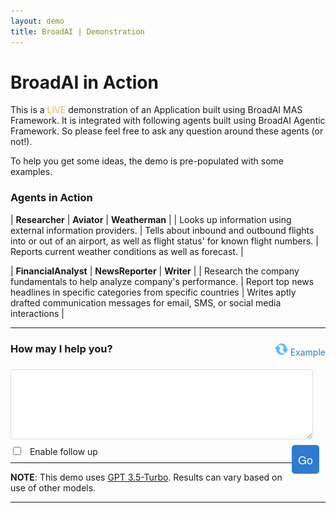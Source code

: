 ```yaml
---
layout: demo
title: BroadAI | Demonstration
---
```


# BroadAI in Action

This is a <span style="color:#feaf4d;">LIVE</span> demonstration of an Application built using BroadAI MAS Framework. It is integrated with following agents built using BroadAI Agentic Framework. So please feel free to ask any question around these agents (or not!).

To help you get some ideas, the demo is pre-populated with some examples.

### Agents in Action

| **Researcher** | **Aviator** | **Weatherman** |
| Looks up information using external information providers. | Tells about inbound and outbound flights into or out of an airport, as well as flight status' for known flight numbers. | Reports current weather conditions as well as forecast. | 

| **FinancialAnalyst** | **NewsReporter** | **Writer** |
| Research the company fundamentals to help analyze company's performance. | Report top news headlines in specific categories from specific countries | Writes aptly drafted communication messages for email, SMS, or social media interactions |

---

<div class="top">
  <div class="mission">
  <a class="button" id="btnrandomcase" onclick="randomQ()" style="float:right;background-color:transparent;color:#2e7bcf;">
    <img src="./assets/images/refresh-button.png" style="height:1.5em;padding:0;margin:0;"> Example
  </a>
  <form>
    <h3>
      How may I help you?
    </h3>
    <textarea id="notes" name="notes" rows="6" required style="width:calc(100% - 20px); padding:10px; margin:0.5em 0; border:1px solid #ddd; border-radius:4px; box-sizing:border-box;"></textarea>
    <div style='padding:0;width:100%;margin-bottom:2em;'>
      <div style="display:inline;float:left;">
        <input type="checkbox" id="history" name="history" style="margin-right: 10px;">
        <label for="history">Enable follow up</label>
      </div>
      <div style="display:inline;float:right;">
        <input type="button" id="btngo" value="Go" onClick="go()" style="font-family: 'Architects Daughter', 'Helvetica Neue', Helvetica, Arial, serif; font-size: 18px; text-align: center; padding: 10px; margin: 0 10px 10px 0; color: #fff; background-color: #2e7bcf; border: none; border-radius: 5px; -moz-border-radius: 5px; -webkit-border-radius: 5px;">
      </div>
    </div>
  </form>
  <div style='display:block;' id="plan"> <!-- .. result .. --> </div>
  </div>

  <div class="lead" id="lead">
    <div id="message"> <!-- .. result .. --> </div>
  </div>
</div>

---

<!-- **NOTE**: This demo uses [Google Gemini Pro](https://deepmind.google/technologies/gemini/pro/). Results can vary based on use of other models. -->

**NOTE**: This demo uses [GPT 3.5-Turbo](https://platform.openai.com/docs/models/gpt-3-5-turbo). Results can vary based on use of other models.

---
